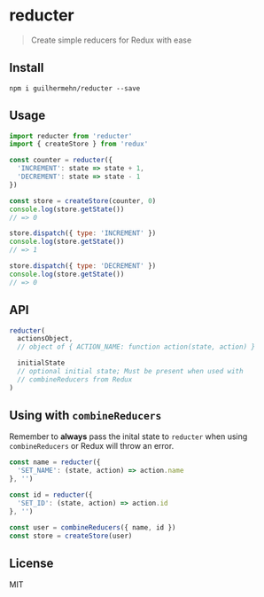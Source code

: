 # reducter
> Create simple reducers for Redux with ease

## Install

    npm i guilhermehn/reducter --save

## Usage
~~~ js
import reducter from 'reducter'
import { createStore } from 'redux'

const counter = reducter({
  'INCREMENT': state => state + 1,
  'DECREMENT': state => state - 1
})

const store = createStore(counter, 0)
console.log(store.getState())
// => 0

store.dispatch({ type: 'INCREMENT' })
console.log(store.getState())
// => 1

store.dispatch({ type: 'DECREMENT' })
console.log(store.getState())
// => 0
~~~

## API
~~~ js
reducter(
  actionsObject,
  // object of { ACTION_NAME: function action(state, action) }

  initialState
  // optional initial state; Must be present when used with
  // combineReducers from Redux
)
~~~

## Using with `combineReducers`
Remember to **always** pass the inital state to `reducter` when using `combineReducers` or Redux will throw an error.
~~~ js
const name = reducter({
  'SET_NAME': (state, action) => action.name
}, '')

const id = reducter({
  'SET_ID': (state, action) => action.id
}, '')

const user = combineReducers({ name, id })
const store = createStore(user)
~~~

## License
MIT
